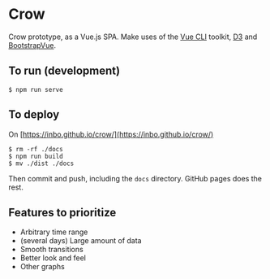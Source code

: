 # Crow

Crow prototype, as a Vue.js SPA. Make uses of the [Vue CLI](https://cli.vuejs.org/) toolkit, [D3](https://d3js.org/) and [BootstrapVue](https://bootstrap-vue.js.org/).

## To run (development)

```
$ npm run serve
```

## To deploy

On [https://inbo.github.io/crow/](https://inbo.github.io/crow/)

```
$ rm -rf ./docs
$ npm run build
$ mv ./dist ./docs
```

Then commit and push, including the `docs` directory. GitHub pages does the rest. 

## Features to prioritize

- Arbitrary time range
- (several days) Large amount of data
- Smooth transitions
- Better look and feel
- Other graphs
